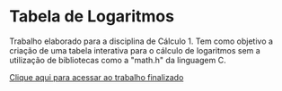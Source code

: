 # Tabela de Logaritmos
Trabalho elaborado para a disciplina de Cálculo 1. Tem como objetivo a criação de uma tabela interativa para o cálculo de logaritmos sem a utilização de bibliotecas como a "math.h" da linguagem C.

[Clique aqui para acessar ao trabalho finalizado](https://galinhafrita.github.io/TabelaLogaritmo/)

